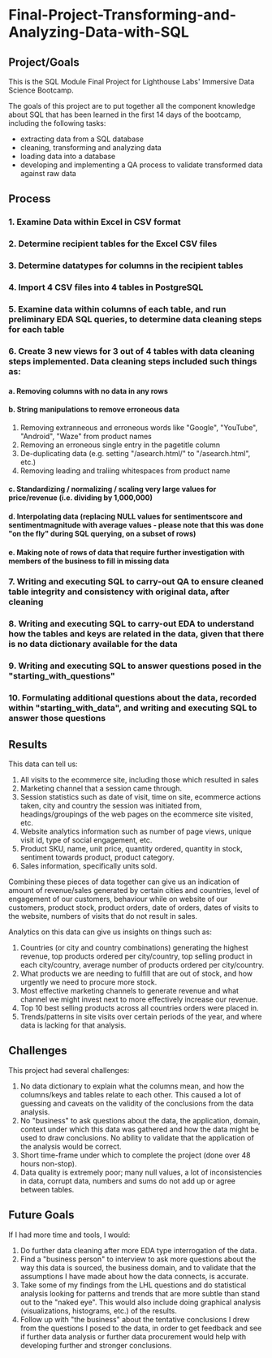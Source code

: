 # Final-Project-Transforming-and-Analyzing-Data-with-SQL

## Project/Goals
This is the SQL Module Final Project for Lighthouse Labs' Immersive Data Science Bootcamp.

The goals of this project are to put together all the component knowledge about SQL that has been learned in the first 14 days of the bootcamp, including the following tasks:
- extracting data from a SQL database
- cleaning, transforming and analyzing data
- loading data into a database
- developing and implementing a QA process to validate transformed data against raw data

## Process
### 1. Examine Data within Excel in CSV format
### 2. Determine recipient tables for the Excel CSV files
### 3. Determine datatypes for columns in the recipient tables
### 4. Import 4 CSV files into 4 tables in PostgreSQL
### 5. Examine data within columns of each table, and run preliminary EDA SQL queries, to determine data cleaning steps for each table
### 6. Create 3 new views for 3 out of 4 tables with data cleaning steps implemented.  Data cleaning steps included such things as:
#### a. Removing columns with no data in any rows
#### b. String manipulations to remove erroneous data
1. Removing extranneous and erroneous words like "Google", "YouTube", "Android", "Waze" from product names
2. Removing an erroneous single entry in the pagetitle column
3. De-duplicating data (e.g. setting "/asearch.html/" to "/asearch.html", etc.)
4. Removing leading and traliing whitespaces from product name
#### c. Standardizing / normalizing / scaling very large values for price/revenue (i.e. dividing by 1,000,000)
#### d. Interpolating data (replacing NULL values for sentimentscore and sentimentmagnitude with average values - please note that this was done "on the fly" during SQL querying, on a subset of rows)
#### e. Making note of rows of data that require further investigation with members of the business to fill in missing data
### 7. Writing and executing SQL to carry-out QA to ensure cleaned table integrity and consistency with original data, after cleaning
### 8. Writing and executing SQL to carry-out EDA to understand how the tables and keys are related in the data, given that there is no data dictionary available for the data
### 9. Writing and executing SQL to answer questions posed in the "starting_with_questions"
### 10. Formulating additional questions about the data, recorded within "starting_with_data", and writing and executing SQL to answer those questions

## Results
This data can tell us:
1. All visits to the ecommerce site, including those which resulted in sales
2. Marketing channel that a session came through.
3. Session statistics such as date of visit, time on site, ecommerce actions taken, city and country the session was initiated from, headings/groupings of the web pages on the ecommerce site visited, etc.
4. Website analytics information such as number of page views, unique visit id, type of social engagement, etc.
5. Product SKU, name, unit price, quantity ordered, quantity in stock, sentiment towards product, product category.
6. Sales information, specifically units sold.

Combining these pieces of data together can give us an indication of amount of revenue/sales generated by certain cities and countries, level of engagement of our customers, behaviour while on website of our customers, product stock, product orders, date of orders, dates of visits to the website, numbers of visits that do not result in sales.

Analytics on this data can give us insights on things such as:
1. Countries (or city and country combinations) generating the highest revenue, top products ordered per city/country, top selling product in each city/country, average number of products ordered per city/country.
2. What products we are needing to fulfill that are out of stock, and how urgently we need to procure more stock.
3. Most effective marketing channels to generate revenue and what channel we might invest next to more effectively increase our revenue.
4. Top 10 best selling products across all countries orders were placed in.
5. Trends/patterns in site visits over certain periods of the year, and where data is lacking for that analysis.

## Challenges 
This project had several challenges:

1. No data dictionary to explain what the columns mean, and how the columns/keys and tables relate to each other.  This caused a lot of guessing and caveats on the validity of the conclusions from the data analysis.
2. No "business" to ask questions about the data, the application, domain, context under which this data was gathered and how the data might be used to draw conclusions.  No ability to validate that the application of the analysis would be correct.
3. Short time-frame under which to complete the project (done over 48 hours non-stop).
4. Data quality is extremely poor; many null values, a lot of inconsistencies in data, corrupt data, numbers and sums do not add up or agree between tables.

## Future Goals

If I had more time and tools, I would:

1. Do further data cleaning after more EDA type interrogation of the data.
2. Find a "business person" to interview to ask more questions about the way this data is sourced, the business domain, and to validate that the assumptions I have made about how the data connects, is accurate.
3. Take some of my findings from the LHL questions and do statistical analysis looking for patterns and trends that are more subtle than stand out to the "naked eye".  This would also include doing graphical analysis (visualizations, histograms, etc.) of the results.
4. Follow up with "the business" about the tentative conclusions I drew from the questions I posed to the data, in order to get feedback and see if further data analysis or further data procurement would help with developing further and stronger conclusions.
